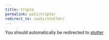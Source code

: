 ```yaml
---
title: triple
permalink: wiki/triple/
redirect_to: /wiki/stutter/
---
```


You should automatically be redirected to [stutter](/wiki/stutter/)
